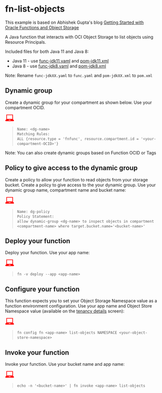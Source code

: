 # fn-list-objects
This example is based on Abhishek Gupta's blog 
[Getting Started with Oracle Functions and Object Storage](https://blogs.oracle.com/cloud-infrastructure/getting-started-with-oracle-functions-and-object-storage)

A Java function that interacts with OCI Object Storage to list objects using
 Resource Principals.

Included files for both Java 11 and Java 8:
* Java 11 - use [func-jdk11.yaml](func-jdk11.yaml) and 
[pom-jdk11.xml](pom-jdk11.xml)
* Java 8 - use [func-jdk8.yaml](func-jdk8.yaml) and 
           [pom-jdk8.xml](pom-jdk8.xml)

Note: Rename `func-jdkXX.yaml` to `func.yaml` and `pom-jdkXX.xml` to `pom.xml`


## Dynamic group
Create a dynamic group for your compartment as shown below. Use your
 compartment OCID.

![](images/userinput.png)
>```
> Name: <dg-name>
> Matching Rules:
> ALL {resource.type = 'fnfunc', resource.compartment.id = '<your-compartment-OCID>'}
>```

Note: You can also create dynamic groups based on Function OCID or Tags

## Policy to give access to the dynamic group 
Create a policy to allow your function to read objects from your storage bucket.
Create a policy to give access to the your dynamic group. Use your
 dynamic group name, compartment name and bucket name:

![](images/userinput.png)
>```
> Name: dg-policy
> Policy Statement:
> allow dynamic-group <dg-name> to inspect objects in compartment <compartment-name> where target.bucket.name='<bucket-name>'
>```

## Deploy your function
Deploy your function. Use your app name:

![](images/userinput.png)
>```
> fn -v deploy --app <app-name>
>```

## Configure your function 
This function expects you to set your Object Storage Namespace value as a
function environment configuration. Use your app name and Object Store
Namespace value (available on the [tenancy details](https://console.us-ashburn-1.oraclecloud.com/a/tenancy)
screen):
 
![](images/userinput.png)
>```
> fn config fn <app-name> list-objects NAMESPACE <your-object-store-namespace>
>```

## Invoke your function
Invoke your function. Use your bucket name and app name:

![](images/userinput.png)
>```
> echo -n '<bucket-name>' | fn invoke <app-name> list-objects
>```
